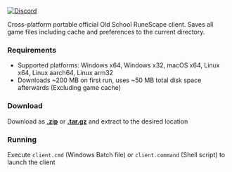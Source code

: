 [![Discord](https://img.shields.io/discord/384870460640329728.svg?logo=discord)](https://discord.gg/G2kxrnU)

Cross-platform portable official Old School RuneScape client.
Saves all game files including cache and preferences to the current directory.

### Requirements

* Supported platforms: Windows x64, Windows x32, macOS x64, Linux x64, Linux aarch64, Linux arm32
* Downloads ~200 MB on first run, uses ~50 MB total disk space afterwards (Excluding game cache)

### Download

Download as [**.zip**](https://github.com/RuneStar/official-client-portable/archive/master.zip) or [**.tar.gz**](https://github.com/RuneStar/official-client-portable/archive/master.tar.gz) and extract to the desired location

### Running

Execute `client.cmd` (Windows Batch file) or `client.command` (Shell script) to launch the client
